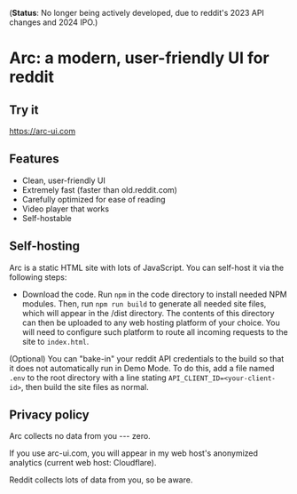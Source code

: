 (**Status**: No longer being actively developed, due to reddit's 2023 API changes and 2024 IPO.)

# Arc: a modern, user-friendly UI for reddit

## Try it

https://arc-ui.com

## Features

- Clean, user-friendly UI
- Extremely fast (faster than old.reddit.com)
- Carefully optimized for ease of reading
- Video player that works
- Self-hostable

## Self-hosting

Arc is a static HTML site with lots of JavaScript. You can self-host it via the following steps:

- Download the code. Run `npm` in the code directory to install needed NPM modules. Then, run `npm run build` to generate all needed site files, which will appear in the /dist directory. The contents of this directory can then be uploaded to any web hosting platform of your choice. You will need to configure such platform to route all incoming requests to the site to `index.html`.

(Optional) You can "bake-in" your reddit API credentials to the build so that it does not automatically run in Demo Mode. To do this, add a file named `.env` to the root directory with a line stating `API_CLIENT_ID=<your-client-id>`, then build the site files as normal.

## Privacy policy

Arc collects no data from you --- zero.

If you use arc-ui.com, you will appear in my web host's anonymized analytics (current web host: Cloudflare).

Reddit collects lots of data from you, so be aware.
